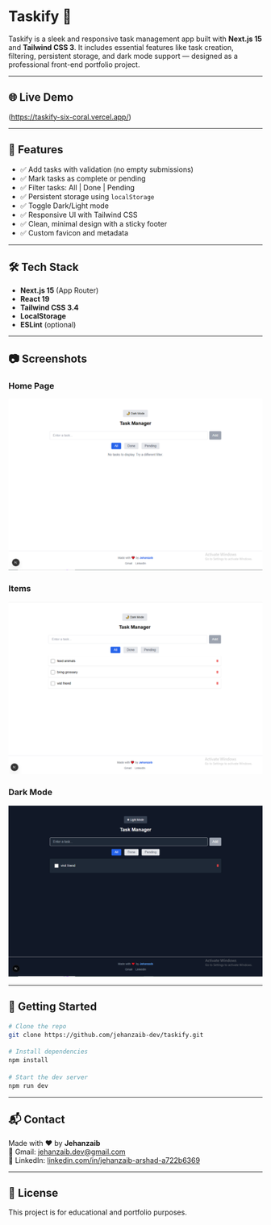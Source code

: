 # Taskify 📝

Taskify is a sleek and responsive task management app built with **Next.js 15** and **Tailwind CSS 3**. It includes essential features like task creation, filtering, persistent storage, and dark mode support — designed as a professional front-end portfolio project.

---

## 🌐 Live Demo

(https://taskify-six-coral.vercel.app/)

---

## 🚀 Features

- ✅ Add tasks with validation (no empty submissions)
- ✅ Mark tasks as complete or pending
- ✅ Filter tasks: All | Done | Pending
- ✅ Persistent storage using `localStorage`
- ✅ Toggle Dark/Light mode
- ✅ Responsive UI with Tailwind CSS
- ✅ Clean, minimal design with a sticky footer
- ✅ Custom favicon and metadata

---

## 🛠️ Tech Stack

- **Next.js 15** (App Router)
- **React 19**
- **Tailwind CSS 3.4**
- **LocalStorage**
- **ESLint** (optional)

---

## 📷 Screenshots

### Home Page
![Home Page](./public/screenshots/home.png)

### Items
![Items](./public/screenshots/items.png)

### Dark Mode
![Dark Mode](./public/screenshots/darkmode.png)

---

## 🔧 Getting Started

```bash
# Clone the repo
git clone https://github.com/jehanzaib-dev/taskify.git

# Install dependencies
npm install

# Start the dev server
npm run dev
```

---



## 📬 Contact

Made with ❤️ by **Jehanzaib**  
📧 Gmail: [jehanzaib.dev@gmail.com](mailto:jehanzaib.dev@gmail.com)  
🔗 LinkedIn: [linkedin.com/in/jehanzaib-arshad-a722b6369](https://linkedin.com/in/jehanzaib-arshad-a722b6369)

---

## 📝 License

This project is for educational and portfolio purposes.
